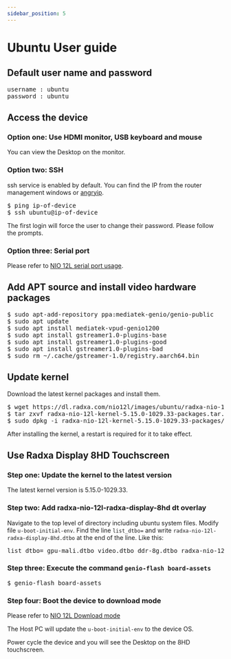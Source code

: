 ```yaml
---
sidebar_position: 5
---
```


# Ubuntu User guide

## Default user name and password

<pre>
username : ubuntu
password : ubuntu
</pre>

## Access the device

### Option one: Use HDMI monitor, USB keyboard and mouse

You can view the Desktop on the monitor.

### Option two: SSH

ssh service is enabled by default.
You can find the IP from the router management windows or [angryip](https://angryip.org/).

<pre>
$ ping ip-of-device
$ ssh ubuntu@ip-of-device
</pre>

The first login will force the user to change their password. Please follow the prompts.

### Option three: Serial port

Please refer to [NIO 12L serial port usage](/nio/nio12l/low-level-dev/serial).

## Add APT source and install video hardware packages

<pre>
$ sudo apt-add-repository ppa:mediatek-genio/genio-public
$ sudo apt update
$ sudo apt install mediatek-vpud-genio1200
$ sudo apt install gstreamer1.0-plugins-base
$ sudo apt install gstreamer1.0-plugins-good
$ sudo apt install gstreamer1.0-plugins-bad
$ sudo rm ~/.cache/gstreamer-1.0/registry.aarch64.bin
</pre>

## Update kernel

Download the latest kernel packages and install them.

<pre>
$ wget https://dl.radxa.com/nio12l/images/ubuntu/radxa-nio-12l-kernel-5.15.0-1029.33-packages.tar.gz
$ tar zxvf radxa-nio-12l-kernel-5.15.0-1029.33-packages.tar.gz
$ sudo dpkg -i radxa-nio-12l-kernel-5.15.0-1029.33-packages/*.deb
</pre>

After installing the kernel, a restart is required for it to take effect.

## Use Radxa Display 8HD Touchscreen

### Step one: Update the kernel to the latest version

The latest kernel version is 5.15.0-1029.33.

### Step two: Add radxa-nio-12l-radxa-display-8hd dt overlay

Navigate to the top level of directory including ubuntu system files.
Modify file `u-boot-initial-env`.
Find the line `list_dtbo=` and write `radxa-nio-12l-radxa-display-8hd.dtbo` at the end of the line. Like this:

<pre>
list_dtbo= gpu-mali.dtbo video.dtbo ddr-8g.dtbo radxa-nio-12l-radxa-display-8hd.dtbo
</pre>

### Step three: Execute the command `genio-flash board-assets`

<pre>
$ genio-flash board-assets
</pre>

### Step four: Boot the device to download mode

Please refer to [NIO 12L Download mode](/en/nio/nio12l/installation/install-ubuntu-image-on-linux-pc#enter-download-mode)

The Host PC will update the `u-boot-initial-env` to the device OS.

Power cycle the device and you will see the Desktop on the 8HD touchscreen.
